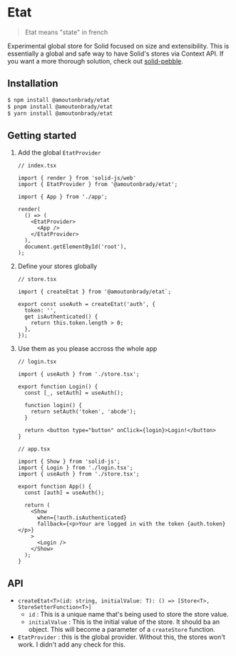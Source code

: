 # Etat

> Etat means "state" in french

Experimental global store for Solid focused on size and extensibility.
This is essentially a global and safe way to have Solid's stores via Context API.
If you want a more thorough solution, check out [solid-pebble](https://github.com/lxsmnsyc/solid-pebble).

## Installation

```bash
$ npm install @amoutonbrady/etat
$ pnpm install @amoutonbrady/etat
$ yarn install @amoutonbrady/etat
```

## Getting started

1. Add the global `EtatProvider`
   ```tsx
   // index.tsx

   import { render } from 'solid-js/web'
   import { EtatProvider } from '@amoutonbrady/etat';

   import { App } from './app';

   render(
     () => (
       <EtatProvider>
         <App />
       </EtatProvider>
     ), 
     document.getElementById('root'),
   );
   ```

2. Define your stores globally
   ```tsx
   // store.tsx

   import { createEtat } from '@amoutonbrady/etat`;

   export const useAuth = createEtat('auth', {
     token: '',
     get isAuthenticated() {
       return this.token.length > 0;
     },
   });
   ```

3. Use them as you please accross the whole app
   ```tsx
   // login.tsx

   import { useAuth } from './store.tsx';

   export function Login() {
     const [_, setAuth] = useAuth();

     function login() {
       return setAuth('token', 'abcde');
     }

     return <button type="button" onClick={login}>Login!</button>
   }

   // app.tsx

   import { Show } from 'solid-js';
   import { Login } from './login.tsx';
   import { useAuth } from './store.tsx';

   export function App() {
     const [auth] = useAuth();

     return (
       <Show
         when={!auth.isAuthenticated}
         fallback={<p>Your are logged in with the token {auth.token}</p>}
       >
         <Login />
       </Show>
     );
   }

   ```

## API

- `createEtat<T>(id: string, initialValue: T): () => [Store<T>, StoreSetterFunction<T>]`
  - `id` : This is a unique name that's being used to store the store value.
  - `initialValue` : This is the initial value of the store. It should ba an object. This will become a parameter of a `createStore` function.
- `EtatProvider` : this is the global provider. Without this, the stores won't work. I didn't add any check for this.
